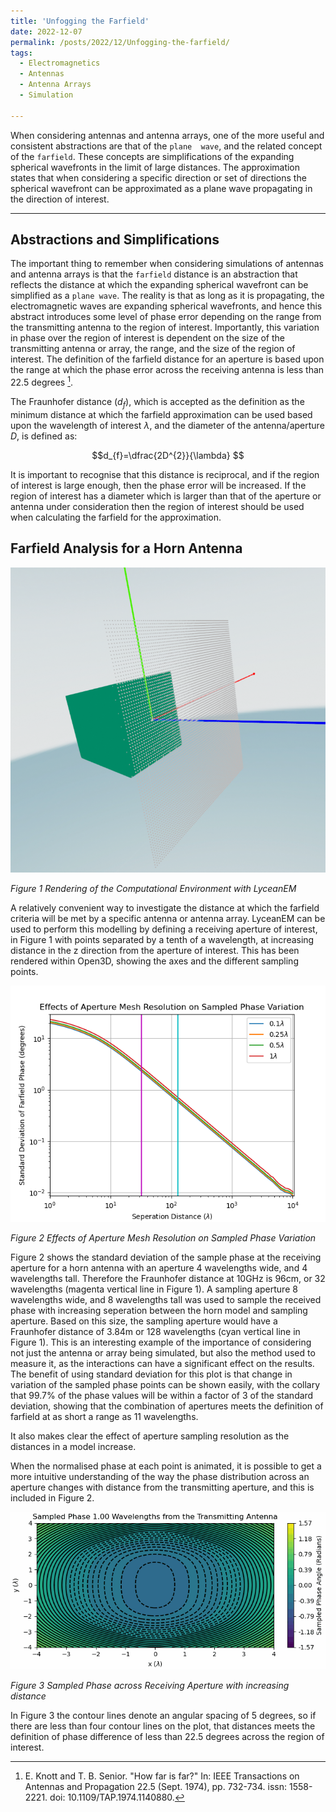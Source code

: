 ```yaml
---
title: 'Unfogging the Farfield'
date: 2022-12-07
permalink: /posts/2022/12/Unfogging-the-farfield/
tags:
  - Electromagnetics
  - Antennas
  - Antenna Arrays
  - Simulation
  
---
```


When considering antennas and antenna arrays, one of the more useful and consistent abstractions are that of the `plane 
wave`, and the related concept of the `farfield`. These concepts are simplifications of the expanding spherical 
wavefronts in the limit of large distances. The approximation states that when considering a specific direction or set 
of directions the spherical wavefront can be approximated as a plane wave propagating in the direction of interest.

---

Abstractions and Simplifications
--------------------------------

The important thing to remember when considering simulations of antennas and antenna arrays is that the `farfield` 
distance is an abstraction that reflects the distance at which the expanding spherical wavefront can be simplified as a 
`plane wave`. The reality is that as long as it is propagating, the electromagnetic waves are expanding spherical 
wavefronts, and hence this abstract introduces some level of phase error depending on the range from the transmitting 
antenna to the region of interest. Importantly, this variation in phase over the region of interest is dependent on the size of the transmitting antenna or array, the range, and the size of the region of interest. The definition of the farfield distance for an aperture is based
upon the range at which the phase error across the receiving antenna is less than 22.5 degrees [^fn1].

The Fraunhofer distance ($d_{f}$), which is accepted as the definition as the minimum distance at which the farfield approximation 
can be used based upon the wavelength of interest $\lambda$, and the diameter of the antenna/aperture $D$, is defined as: 

$$d_{f}=\dfrac{2D^{2}}{\lambda} $$

It is important to recognise that this distance is reciprocal, and if the region of interest is large enough, then the 
phase error will be increased. If the region of interest has a diameter which is larger than that of the aperture or 
antenna under consideration then the region of interest should be used when calculating the farfield for the approximation.

Farfield Analysis for a Horn Antenna
-------------------------------------

![Computational Environment Render](/images/FarfieldAnalysisRender.png "Rendering of Horn Antenna with Sampling points 2.5 wavelengths from the Horn face")

*Figure 1 Rendering of the Computational Environment with LyceanEM*

A relatively convenient way to investigate the distance at which the farfield criteria will be met by a specific antenna or antenna array. LyceanEM can be used to perform this modelling by defining a receiving aperture of interest, in Figure 1 with points separated by a tenth of a wavelength, at increasing distance in the z direction from the aperture of interest. This has been rendered within Open3D, showing the axes and the different sampling points.

![PhaseVariationwithSeperation](/images/aperturemeshresolutionfarfieldphase.png "Phase Variation with Aperture Mesh Resolution and Seperation for Horn Antenna")

*Figure 2 Effects of Aperture Mesh Resolution on Sampled Phase Variation*

Figure 2 shows the standard deviation of the sample phase at the receiving aperture for a horn antenna with an aperture 4 wavelengths wide, and 4 wavelengths tall. Therefore the Fraunhofer distance at 10GHz is 96cm, or 32 wavelengths (magenta vertical line in Figure 1). A sampling aperture 8 wavelengths wide, and 8 wavelengths tall was used to sample the received phase with increasing seperation between the horn model and sampling aperture. Based on this size, the sampling aperture would have a Fraunhofer distance of 3.84m or 128 wavelengths (cyan vertical line in Figure 1). This is an interesting example of the importance of considering not just the antenna or array being simulated, but also the method used to measure it, as the interactions can have a significant effect on the results. The benefit of using standard deviation for this plot is that change in variation of the sampled phase points can be shown easily, with the collary that 99.7% of the phase values will be within a factor of 3 of the standard deviation, showing that the combination of apertures meets the definition of farfield at as short a range as 11 wavelengths.  

It also makes clear the effect of aperture sampling resolution as the distances in a model increase.

When the normalised phase at each point is animated, it is possible to get a more intuitive understanding of the way the phase distribution across an aperture changes with distance from the transmitting aperture, and this is included in Figure 2.

![PhaseSamplingwithSeperation](/images/farfieldanimation.gif "Phase Variation with Distance across the receiving aperture")

*Figure 3 Sampled Phase across Receiving Aperture with increasing distance*

In Figure 3 the contour lines denote an angular spacing of 5 degrees, so if there are less than four contour lines on the plot, that distances meets the definition of phase difference of less than 22.5 degrees across the region of interest.

[^fn1]: E. Knott and T. B. Senior. "How far is far?" In: IEEE Transactions on Antennas and Propagation 22.5 (Sept. 1974),
pp. 732-734. issn: 1558-2221. doi: 10.1109/TAP.1974.1140880.


<script src="https://utteranc.es/client.js"
        repo="LyceanEM/LyceanEM.github.io"
        issue-term="Unfogging-the-Farfield"
        theme="github-light"
        crossorigin="anonymous"
        async>
</script>
